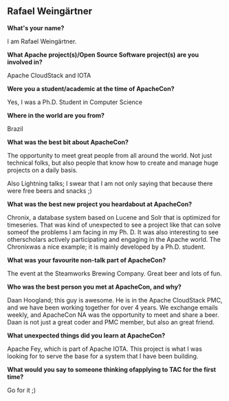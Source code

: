 ## Rafael Weingärtner ##

**What's your name?**

I am Rafael Weingärtner.

**What Apache project(s)/Open Source Software project(s) are you involved in?**

Apache CloudStack and IOTA

**Were you a student/academic at the time of ApacheCon?**

Yes, I was a Ph.D. Student in Computer Science 

**Where in the world are you from?**

Brazil

**What was the best bit about ApacheCon?**

The opportunity to meet great people from all around the world. Not just
technical folks, but also people that know how to create and manage huge
projects on a daily basis.

Also Lightning talks; I swear that I am not only saying that
because there were free beers and snacks ;)

**What was the best new project you heardabout at ApacheCon?**

Chronix, a database system based on Lucene and Solr that is optimized for 
timeseries. That was
kind of unexpected to see a project like that can solve someof the problems
I am facing in my Ph. D. It was also interesting to see otherscholars
actively participating and engaging in the Apache world. The Chronixwas a
nice example; it is mainly developed by a Ph.D. student.

**What was your favourite non-talk part of ApacheCon?**

The event at the Steamworks Brewing Company. Great beer and lots of fun.

**Who was the best person you met at ApacheCon, and why?**

Daan Hoogland; this guy is awesome. He is in the Apache
CloudStack PMC, and we have been working together for over 4 years. We
exchange emails weekly, and ApacheCon NA was the opportunity to meet and
share a beer. Daan is not just a great coder and PMC member, but also an
great friend.

**What unexpected things did you learn at ApacheCon?**

Apache Fey, which is part of Apache IOTA. This project is what I was
looking for to serve the base for a system that I have been building.

**What would you say to someone thinking ofapplying to TAC for the first time?**

Go for it ;)  

